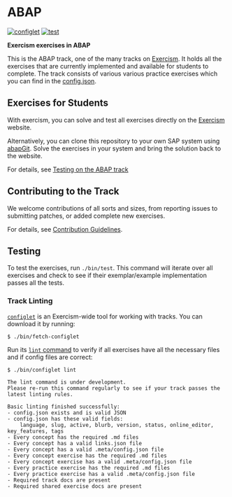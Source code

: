 # ABAP

[![configlet](https://github.com/exercism/abap/workflows/configlet/badge.svg)](https://github.com/exercism/abap/actions?query=workflow%3Aconfiglet) [![test](https://github.com/exercism/abap/workflows/test/badge.svg)](https://github.com/exercism/abap/actions?query=workflow%3Atest)

**Exercism exercises in ABAP**

This is the ABAP track, one of the many tracks on [Exercism](https://exercism.org/). It holds all the exercises that are currently implemented and available for students to complete. The track consists of various various practice exercises which you can find in the [config.json](https://github.com/exercism/abap/blob/main/config.json).

## Exercises for Students

With exercism, you can solve and test all exercises directly on the [Exercism](https://exercism.org/) website.

Alternatively, you can clone this repository to your own SAP system using [abapGit](https://github.com/abapGit/abapGit). Solve the exercises in your system and bring the solution back to the website.

For details, see [Testing on the ABAP track](https://exercism.org/docs/tracks/abap/tests)

## Contributing to the Track

We welcome contributions of all sorts and sizes, from reporting issues to submitting patches, or added complete new exercises. 

For details, see [Contribution Guidelines](https://github.com/exercism/javascript/blob/main/CONTRIBUTING.md).

## Testing

To test the exercises, run `./bin/test`.
This command will iterate over all exercises and check to see if their exemplar/example implementation passes all the tests.

### Track Linting

[`configlet`](https://exercism.org/docs/building/configlet) is an Exercism-wide tool for working with tracks. You can download it by running:

```shell
$ ./bin/fetch-configlet
```

Run its [`lint` command](https://exercism.org/docs/building/configlet/lint) to verify if all exercises have all the necessary files and if config files are correct:

```shell
$ ./bin/configlet lint

The lint command is under development.
Please re-run this command regularly to see if your track passes the latest linting rules.

Basic linting finished successfully:
- config.json exists and is valid JSON
- config.json has these valid fields:
    language, slug, active, blurb, version, status, online_editor, key_features, tags
- Every concept has the required .md files
- Every concept has a valid links.json file
- Every concept has a valid .meta/config.json file
- Every concept exercise has the required .md files
- Every concept exercise has a valid .meta/config.json file
- Every practice exercise has the required .md files
- Every practice exercise has a valid .meta/config.json file
- Required track docs are present
- Required shared exercise docs are present
```
